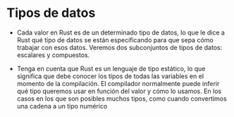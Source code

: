 # Tipos de datos

- Cada valor en Rust es de un determinado tipo de datos, lo que le dice a Rust qué tipo de datos se están especificando para que sepa cómo trabajar con esos datos. Veremos dos subconjuntos de tipos de datos: escalares y compuestos.

- Tenga en cuenta que Rust es un lenguaje de tipo estático, lo que significa que debe conocer los tipos de todas las variables en el momento de la compilación. El compilador normalmente puede inferir qué tipo queremos usar en función del valor y cómo lo usamos. En los casos en los que son posibles muchos tipos, como cuando convertimos una cadena a un tipo numérico
